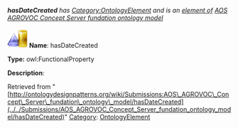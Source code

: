 ___hasDateCreated__ has [Category:OntologyElement](../../Category/OntologyElement "Category:OntologyElement") and is an [element of](../../Property/ElementOf "Property:ElementOf") [AOS AGROVOC Concept Server fundation ontology model](../../Submissions/AOS_AGROVOC_Concept_Server_fundation_ontology_model "Submissions:AOS AGROVOC Concept Server fundation ontology model")_


  




[![ObjectProperty](../../images/thumb/c/c3/ObjectProperty.gif/45px-ObjectProperty.gif)](../../Image/ObjectProperty.gif "ObjectProperty")
__Name__: hasDateCreated 


__Type:__ owl:FunctionalProperty 


__Description__: 





Retrieved from "[http://ontologydesignpatterns.org/wiki/Submissions:AOS\_AGROVOC\_Concept\_Server\_fundation\_ontology\_model/hasDateCreated](../../Submissions/AOS_AGROVOC_Concept_Server_fundation_ontology_model/hasDateCreated)"
 [Category](http://ontologydesignpatterns.org/wiki/Special:Categories "Special:Categories"): [OntologyElement](../../Category/OntologyElement "Category:OntologyElement")